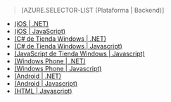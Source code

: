 ﻿> [AZURE.SELECTOR-LIST (Plataforma | Backend)]
- [(iOS | .NET)](/documentation/articles/mobile-services-dotnet-backend-ios-call-custom-api/)
- [(iOS | JavaScript)](/documentation/articles/mobile-services-ios-call-custom-api/)
- [(C# de Tienda Windows | .NET)](/documentation/articles/mobile-services-dotnet-backend-windows-store-dotnet-call-custom-api/)
- [(C# de Tienda Windows | Javascript)](/documentation/articles/mobile-services-windows-store-dotnet-call-custom-api/)
- [(JavaScript de Tienda Windows | Javascript)](/documentation/articles/mobile-services-windows-store-javascript-call-custom-api/)
- [(Windows Phone | .NET)](/documentation/articles/mobile-services-dotnet-backend-windows-phone-call-custom-api/)
- [(Windows Phone | Javascript)](/documentation/articles/mobile-services-windows-phone-call-custom-api/)
- [(Android | .NET)](/documentation/articles/mobile-services-dotnet-backend-android-call-custom-api/)
- [(Android | Javascript)](/documentation/articles/mobile-services-android-call-custom-api/)
- [(HTML | Javascript)](/documentation/articles/mobile-services-html-call-custom-api/)
<!--HONumber=47-->
